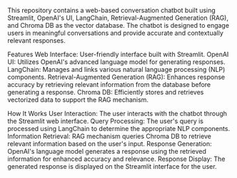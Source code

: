 This repository contains a web-based conversation chatbot built using Streamlit, OpenAI's UI, LangChain, Retrieval-Augmented Generation (RAG), and Chroma DB as the vector database. The chatbot is designed to engage users in meaningful conversations and provide accurate and contextually relevant responses.

Features
Web Interface: User-friendly interface built with Streamlit.
OpenAI UI: Utilizes OpenAI's advanced language model for generating responses.
LangChain: Manages and links various natural language processing (NLP) components.
Retrieval-Augmented Generation (RAG): Enhances response accuracy by retrieving relevant information from the database before generating a response.
Chroma DB: Efficiently stores and retrieves vectorized data to support the RAG mechanism.


How It Works
User Interaction: The user interacts with the chatbot through the Streamlit web interface.
Query Processing: The user's query is processed using LangChain to determine the appropriate NLP components.
Information Retrieval: RAG mechanism queries Chroma DB to retrieve relevant information based on the user's input.
Response Generation: OpenAI's language model generates a response using the retrieved information for enhanced accuracy and relevance.
Response Display: The generated response is displayed on the Streamlit interface for the user.
